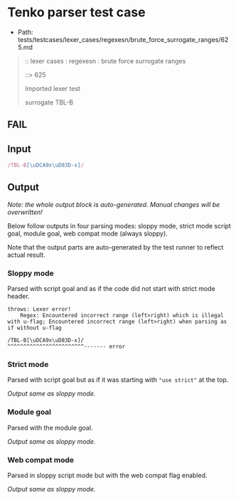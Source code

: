 # Tenko parser test case

- Path: tests/testcases/lexer_cases/regexesn/brute_force_surrogate_ranges/625.md

> :: lexer cases : regexesn : brute force surrogate ranges
>
> ::> 625
>
> Imported lexer test
>
> surrogate TBL-B

## FAIL

## Input

`````js
/TBL-B[\uDCA9x\uD83D-x]/
`````

## Output

_Note: the whole output block is auto-generated. Manual changes will be overwritten!_

Below follow outputs in four parsing modes: sloppy mode, strict mode script goal, module goal, web compat mode (always sloppy).

Note that the output parts are auto-generated by the test runner to reflect actual result.

### Sloppy mode

Parsed with script goal and as if the code did not start with strict mode header.

`````
throws: Lexer error!
    Regex: Encountered incorrect range (left>right) which is illegal with u-flag; Encountered incorrect range (left>right) when parsing as if without u-flag

/TBL-B[\uDCA9x\uD83D-x]/
^^^^^^^^^^^^^^^^^^^^^^^^------- error
`````

### Strict mode

Parsed with script goal but as if it was starting with `"use strict"` at the top.

_Output same as sloppy mode._

### Module goal

Parsed with the module goal.

_Output same as sloppy mode._

### Web compat mode

Parsed in sloppy script mode but with the web compat flag enabled.

_Output same as sloppy mode._
